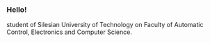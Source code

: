 ### Hello!

student of Silesian University of Technology on Faculty of Automatic Control, Electronics and Computer Science.
